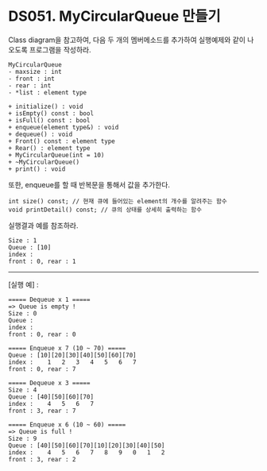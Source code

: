 # DS051. MyCircularQueue 만들기
Class diagram을 참고하여, 다음 두 개의 멤버메소드를 추가하여 실행예제와 같이 나오도록 프로그램을 작성하라.
```
MyCircularQueue
- maxsize : int
- front : int
- rear : int
- *list : element type

+ initialize() : void
+ isEmpty() const : bool
+ isFull() const : bool
+ enqueue(element type&) : void
+ dequeue() : void
+ Front() const : element type
+ Rear() : element type
+ MyCircularQueue(int = 10)
+ ~MyCircularQueue()
+ print() : void
```
또한, enqueue를 할 때 반복문을 통해서 값을 추가한다.
```
int size() const; // 현재 큐에 들어있는 element의 개수를 알려주는 함수
void printDetail() const; // 큐의 상태를 상세히 출력하는 함수
```
실행결과 예를 참조하라.
```
Size : 1  
Queue : [10]  
index :  
front : 0, rear : 1
```

---

[실행 예] : 
```
===== Dequeue x 1 =====
=> Queue is empty !
Size : 0
Queue : 
index : 
front : 0, rear : 0

===== Enqueue x 7 (10 ~ 70) =====
Queue : [10][20][30][40][50][60][70]
index :    1   2   3   4   5   6   7
front : 0, rear : 7

===== Dequeue x 3 =====
Size : 4
Queue : [40][50][60][70]
index :    4   5   6   7
front : 3, rear : 7

===== Enqueue x 6 (10 ~ 60) =====
=> Queue is full !
Size : 9
Queue : [40][50][60][70][10][20][30][40][50]
index :    4   5   6   7   8   9   0   1   2
front : 3, rear : 2
```